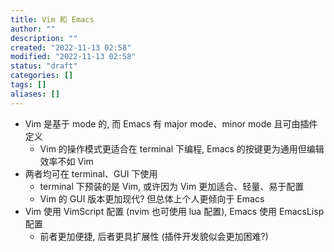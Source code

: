 ```yaml
---
title: Vim 和 Emacs
author: ""
description: ""
created: "2022-11-13 02:58"
modified: "2022-11-13 02:58"
status: "draft"
categories: []
tags: []
aliases: []
---
```


- Vim 是基于 mode 的, 而 Emacs 有 major mode、minor mode 且可由插件定义
  - Vim 的操作模式更适合在 terminal 下编程, Emacs 的按键更为通用但编辑效率不如 Vim
- 两者均可在 terminal、GUI 下使用
  - terminal 下预装的是 Vim, 或许因为 Vim 更加适合、轻量、易于配置
  - Vim 的 GUI 版本更加现代? 但总体上个人更倾向于 Emacs
- Vim 使用 VimScript 配置 (nvim 也可使用 lua 配置), Emacs 使用 EmacsLisp 配置
  - 前者更加便捷, 后者更具扩展性 (插件开发貌似会更加困难?)